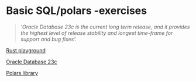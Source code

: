 # Basic SQL/polars -exercises

> *'Oracle Database 23c is the current long term release, and it provides the highest level of release stability and longest time-frame for support and bug fixes'.*

[Rust playground](https://play.rust-lang.org/?version=stable&mode=debug&edition=2024)

[Oracle Database 23c](https://livesql.oracle.com/ords/f?p=590:1000)

[Polars library](https://pola.rs/)
